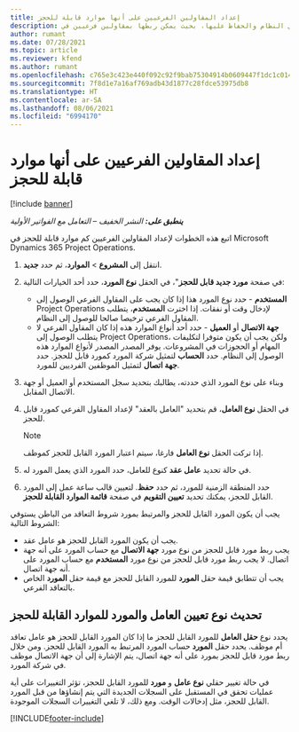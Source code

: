 ```yaml
---
title: إعداد المقاولين الفرعيين على أنها موارد قابلة للحجز
description: يوضح موضوع هذا كيفية إعداد موارد المقاولين الفرعيين التي تم إنشاؤها من المستخدمين وجهات الاتصال في النظام والحفاظ عليها، بحيث يمكن ربطها بمقاولين فرعيين في Microsoft Dynamics 365 Project Operations.
author: rumant
ms.date: 07/28/2021
ms.topic: article
ms.reviewer: kfend
ms.author: rumant
ms.openlocfilehash: c765e3c423e440f092c92f9bab75304914b0609447f1dc1c014f98801561b7a6
ms.sourcegitcommit: 7f8d1e7a16af769adb43d1877c28fdce53975db8
ms.translationtype: HT
ms.contentlocale: ar-SA
ms.lasthandoff: 08/06/2021
ms.locfileid: "6994170"
---
```

# <a name="set-up-subcontractors-as-bookable-resources"></a>إعداد المقاولين الفرعيين على أنها موارد قابلة للحجز

[!include [banner](../../includes/dataverse-preview.md)]

_**ينطبق على:** النشر الخفيف – التعامل مع الفواتير الأولية_

اتبع هذه الخطوات لإعداد المقاولين الفرعيين كم موارد قابلة للحجز في Microsoft Dynamics 365 Project Operations.

1. انتقل إلى **المشروع** \> **الموارد**، ثم حدد **جديد**.
2. في صفحة **مورد جديد قابل للحجز**"، في الحقل **نوع المورد**، حدد أحد الخيارات التالية:

    - **المستخدم** - حدد نوع المورد هذا إذا كان يجب على المقاول الفرعي الوصول إلى Project Operations لإدخال وقت أو نفقات. إذا اخترت **المستخدم**، يتطلب المقاول الفرعي ترخيصا صالحا للوصول إلى النظام.
    - **جهة الاتصال** أو **العميل** - حدد أحد أنواع الموارد هذه إذا كان المقاول الفرعي لا يتطلب الوصول إلى Project Operations، ولكن يجب أن يكون متوفرا لتكليفات المهام أو الحجوزات في المشروعات. يوفر المصدر المصدر لأنواع الموارد هذه الوصول إلى النظام. حدد **الحساب** لتمثيل شركة المورد كمورد قابل للحجز. حدد **جهة اتصال** لتمثيل الموظفين الفرديين للمورد.

3. وبناء على نوع المورد الذي حددته، يطالبك بتحديد سجل المستخدم أو العميل أو جهة الاتصال المقابل.
4. في الحقل **نوع العامل**، قم بتحديد "العامل بالعقد" لإعداد المقاول الفرعي كمورد قابل للحجز.

    > [!NOTE]
    > إذا تركت الحقل **نوع العامل** فارغا، سيتم اعتبار المورد القابل للحجز كموظف.

5. في حالة تحديد **عامل عقد** كنوع للعامل، حدد المورد الذي يعمل المورد له.
6. حدد المنطقة الزمنية للمورد، ثم حدد **حفظ**. لتعيين قالب ساعة عمل إلى المورد القابل للحجز، يمكنك تحديد **تعيين التقويم** في صفحة **قائمة الموارد القابلة للحجز**.

يجب أن يكون المورد القابل للحجز والمرتبط بمورد شروط التعاقد من الباطن يستوفي الشروط التالية:

- يجب أن يكون المورد القابل للحجز هو عامل عقد.
- يجب ربط مورد قابل للحجز من نوع مورد **جهة الاتصال** مع حساب المورد على أنه جهة اتصال. لا يجب ربط مورد قابل للحجز من نوع مورد **المستخدم** مع حساب المورد على أنه جهة اتصال.
- يجب أن تتطابق قيمة حقل **المورد** للمورد القابل للحجز مع قيمة حقل  **المورد** الخاص بالتعاقد الفرعي.

## <a name="update-the-type-of-worker-and-vendor-mapping-for-bookable-resources"></a>تحديث نوع تعيين العامل والمورد للموارد القابلة للحجز

يحدد نوع **حقل العامل** للمورد القابل للحجز ما إذا كان المورد القابل للحجز هو عامل تعاقد أم موظف. يحدد حقل **المورد** حساب المورد المرتبط به المورد القابل للحجز. ومن خلال ربط مورد قابل للحجز بمورد على أنه جهة اتصال، يتم الإشارة إلى أن جهة الاتصال موظف في شركة المورد.

في حالة تغيير حقلي **نوع عامل** و **مورد** للمورد القابل للحجز، تؤثر التغييرات على أية عمليات تحقق في المستقبل على السجلات الجديدة التي يتم إنشاؤها من قبل المورد القابل للحجز، مثل إدخالات الوقت. ومع ذلك، لا تلغي التغييرات السجلات الموجودة.

[!INCLUDE[footer-include](../../includes/footer-banner.md)]
